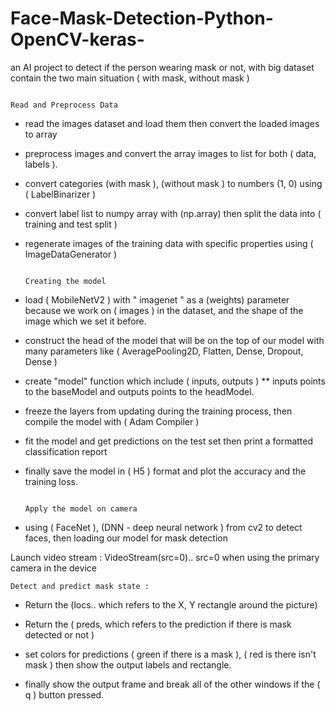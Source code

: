 # Face-Mask-Detection-Python-OpenCV-keras-
an AI project to detect if the person wearing mask or not, with big dataset contain the two main situation ( with mask, without mask )



                                                                            Read and Preprocess Data
- read the images dataset and load them then convert the loaded images to array 
- preprocess images and convert the array images to list for both ( data, labels ).
- convert categories (with mask ), (without mask ) to numbers (1, 0) using ( LabelBinarizer ) 
- convert label list to numpy array with (np.array) then split the data into ( training and test split )
- regenerate images of the training data with specific properties using ( ImageDataGenerator )

                                                                            Creating the model 
- load ( MobileNetV2 ) with " imagenet " as a (weights) parameter because we work on ( images ) in the dataset, and the shape of the image which we set it before.
- construct the head of the model that will be on the top of our model with many parameters like ( AveragePooling2D, Flatten, Dense, Dropout, Dense )

- create "model" function which include ( inputs, outputs )
** inputs points to the baseModel and outputs points to the headModel.

- freeze the layers from updating during the training process, then compile the model with ( Adam Compiler ) 

- fit the model and get predictions on the test set then print a formatted classification report 

- finally save the model in ( H5 ) format and plot the accuracy and the training loss.

                                                                       Apply the model on camera

- using ( FaceNet ), (DNN - deep neural network ) from cv2 to detect faces, then loading our model for mask detection

Launch video stream : 
 VideoStream(src=0).. src=0 when using the primary camera in the device


    Detect and predict mask state :
- Return the (locs.. which refers to the X, Y rectangle around the picture)
- Return the ( preds, which refers to the prediction if there is mask detected or not )

- set colors for predictions ( green if there is a mask ), ( red is there isn't mask ) then show the output labels and rectangle.

- finally show the output frame and break all of the other windows if the ( q ) button pressed.





